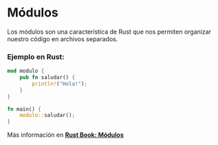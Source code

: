 # Módulos
Los módulos son una característica de Rust que nos permiten organizar nuestro código en archivos 
separados.
### Ejemplo en Rust:
```rust
mod modulo {
    pub fn saludar() {
        println!("Hola!");
    }
}

fn main() {
    modulo::saludar();
}
```

Más información en [**Rust Book: Módulos**](https://book.rustlang-es.org/rust-book-es/ch07-02-defining-modules-to-control-scope-and-privacy.html)